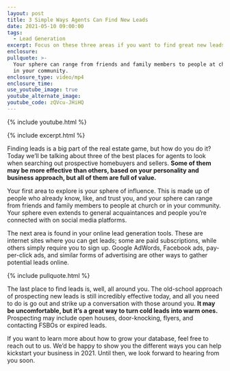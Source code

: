 ```yaml
---
layout: post
title: 3 Simple Ways Agents Can Find New Leads
date: 2021-05-10 09:00:00
tags:
  - Lead Generation
excerpt: Focus on these three areas if you want to find great new leads.
enclosure:
pullquote: >-
  Your sphere can range from friends and family members to people at church or
  in your community.
enclosure_type: video/mp4
enclosure_time:
use_youtube_image: true
youtube_alternate_image:
youtube_code: zQVcu-JHiHQ
---
```

{% include youtube.html %}

{% include excerpt.html %}

Finding leads is a big part of the real estate game, but how do you do it? Today we’ll be talking about three of the best places for agents to look when searching out prospective homebuyers and sellers. **Some of them may be more effective than others, based on your personality and business approach, but all of them are full of value.**

Your first area to explore is your sphere of influence. This is made up of people who already know, like, and trust you, and your sphere can range from friends and family members to people at church or in your community. Your sphere even extends to general acquaintances and people you’re connected with on social media platforms.

The next area is found in your online lead generation tools. These are internet sites where you can get leads; some are paid subscriptions, while others simply require you to sign up. Google AdWords, Facebook ads, pay-per-click ads, and similar forms of advertising are other ways to gather potential leads online.

{% include pullquote.html %}

The last place to find leads is, well, all around you. The old-school approach of prospecting new leads is still incredibly effective today, and all you need to do is go out and strike up a conversation with those around you. **It may be uncomfortable, but it’s a great way to turn cold leads into warm ones.** Prospecting may include open houses, door-knocking, flyers, and contacting FSBOs or expired leads.

If you want to learn more about how to grow your database, feel free to reach out to us. We’d be happy to show you the different ways you can help kickstart your business in 2021. Until then, we look forward to hearing from you soon.
